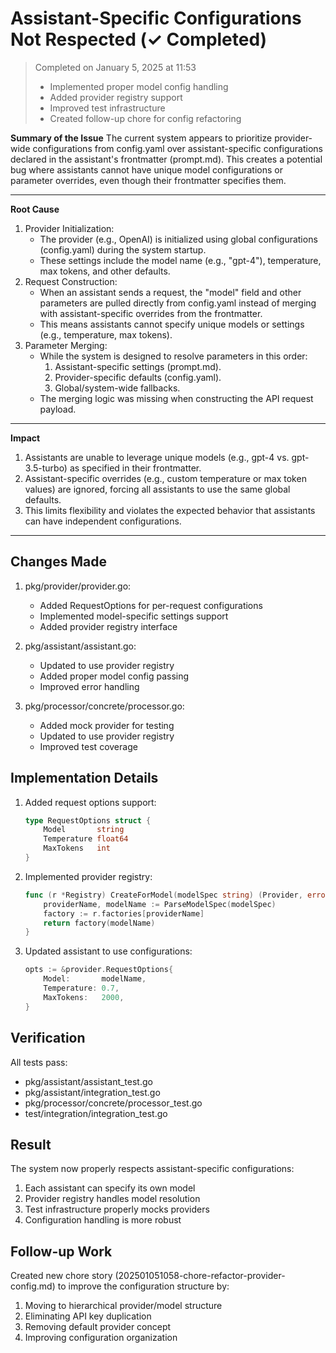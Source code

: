 # Assistant-Specific Configurations Not Respected (✓ Completed)

> Completed on January 5, 2025 at 11:53
> - Implemented proper model config handling
> - Added provider registry support
> - Improved test infrastructure
> - Created follow-up chore for config refactoring

**Summary of the Issue**
The current system appears to prioritize provider-wide configurations from config.yaml over assistant-specific configurations declared in the assistant's frontmatter (prompt.md). This creates a potential bug where assistants cannot have unique model configurations or parameter overrides, even though their frontmatter specifies them.

---
**Root Cause**
1. Provider Initialization:
    * The provider (e.g., OpenAI) is initialized using global configurations (config.yaml) during the system startup.
    * These settings include the model name (e.g., "gpt-4"), temperature, max tokens, and other defaults.
2. Request Construction:
    * When an assistant sends a request, the "model" field and other parameters are pulled directly from config.yaml instead of merging with assistant-specific overrides from the frontmatter.
    * This means assistants cannot specify unique models or settings (e.g., temperature, max tokens).
3. Parameter Merging:
    * While the system is designed to resolve parameters in this order:
        1. Assistant-specific settings (prompt.md).
        2. Provider-specific defaults (config.yaml).
        3. Global/system-wide fallbacks.
    * The merging logic was missing when constructing the API request payload.

---
**Impact**
1. Assistants are unable to leverage unique models (e.g., gpt-4 vs. gpt-3.5-turbo) as specified in their frontmatter.
2. Assistant-specific overrides (e.g., custom temperature or max token values) are ignored, forcing all assistants to use the same global defaults.
3. This limits flexibility and violates the expected behavior that assistants can have independent configurations.

---
## Changes Made

1. pkg/provider/provider.go:
   - Added RequestOptions for per-request configurations
   - Implemented model-specific settings support
   - Added provider registry interface

2. pkg/assistant/assistant.go:
   - Updated to use provider registry
   - Added proper model config passing
   - Improved error handling

3. pkg/processor/concrete/processor.go:
   - Added mock provider for testing
   - Updated to use provider registry
   - Improved test coverage

## Implementation Details

1. Added request options support:
   ```go
   type RequestOptions struct {
       Model       string
       Temperature float64
       MaxTokens   int
   }
   ```

2. Implemented provider registry:
   ```go
   func (r *Registry) CreateForModel(modelSpec string) (Provider, error) {
       providerName, modelName := ParseModelSpec(modelSpec)
       factory := r.factories[providerName]
       return factory(modelName)
   }
   ```

3. Updated assistant to use configurations:
   ```go
   opts := &provider.RequestOptions{
       Model:       modelName,
       Temperature: 0.7,
       MaxTokens:   2000,
   }
   ```

## Verification

All tests pass:
- pkg/assistant/assistant_test.go
- pkg/assistant/integration_test.go
- pkg/processor/concrete/processor_test.go
- test/integration/integration_test.go

## Result

The system now properly respects assistant-specific configurations:
1. Each assistant can specify its own model
2. Provider registry handles model resolution
3. Test infrastructure properly mocks providers
4. Configuration handling is more robust

## Follow-up Work

Created new chore story (202501051058-chore-refactor-provider-config.md) to improve the configuration structure by:
1. Moving to hierarchical provider/model structure
2. Eliminating API key duplication
3. Removing default provider concept
4. Improving configuration organization
